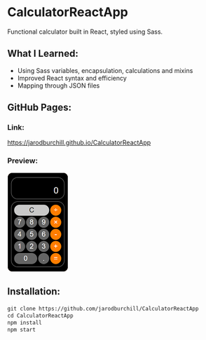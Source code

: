 # CalculatorReactApp
Functional calculator built in React, styled using Sass.
## What I Learned:
- Using Sass variables, encapsulation, calculations and mixins
- Improved React syntax and efficiency 
- Mapping through JSON files
## GitHub Pages:
### Link:
https://jarodburchill.github.io/CalculatorReactApp
### Preview:
![alt text](preview.png "Preview Image")
## Installation: 
```
git clone https://github.com/jarodburchill/CalculatorReactApp
cd CalculatorReactApp
npm install
npm start
```
